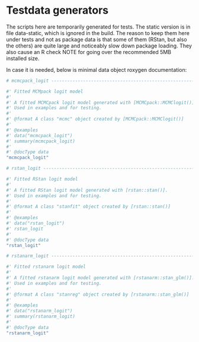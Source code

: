Testdata generators
===================

The scripts here are temporarily generated for tests. The static version is in file data-static, which is ignored in the build. The reason to keep them here under tests and not as package data is that some of them (RStan, but also the others) are quite large and noticeably slow down package loading. They also cause an R check NOTE for going over the recommended 5MB installed size. 

In case it is needed, below is minimal data object roxygen documentation:

```r
# mcmcpack_logit ----------------------------------------------------------

#' Fitted MCMpack logit model
#' 
#' A fitted MCMCpack logit model generated with [MCMCpack::MCMClogit()]. 
#' Used in examples and for testing. 
#' 
#' @format A class "mcmc" object created by [MCMCpack::MCMClogit()]
#' 
#' @examples 
#' data("mcmcpack_logit")
#' summary(mcmcpack_logit)
#' 
#' @docType data
"mcmcpack_logit"

# rstan_logit -------------------------------------------------------------

#' Fitted RStan logit model
#' 
#' A fitted RStan logit model generated with [rstan::stan()]. 
#' Used in examples and for testing. 
#' 
#' @format A class "stanfit" object created by [rstan::stan()]
#' 
#' @examples 
#' data("rstan_logit")
#' rstan_logit
#' 
#' @docType data
"rstan_logit"

# rstanarm_logit ----------------------------------------------------------

#' Fitted rstanarm logit model
#' 
#' A fitted rstanarm logit model generated with [rstanarm::stan_glm()]. 
#' Used in examples and for testing. 
#' 
#' @format A class "stanreg" object created by [rstanarm::stan_glm()]
#' 
#' @examples 
#' data("rstanarm_logit")
#' summary(rstanarm_logit)
#' 
#' @docType data
"rstanarm_logit"
```
